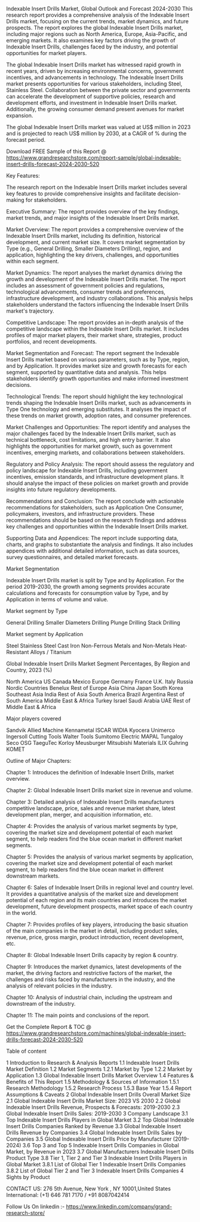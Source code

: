 Indexable Insert Drills Market, Global Outlook and Forecast 2024-2030
This research report provides a comprehensive analysis of the Indexable Insert Drills market, focusing on the current trends, market dynamics, and future prospects. The report explores the global Indexable Insert Drills market, including major regions such as North America, Europe, Asia-Pacific, and emerging markets. It also examines key factors driving the growth of Indexable Insert Drills, challenges faced by the industry, and potential opportunities for market players.

The global Indexable Insert Drills market has witnessed rapid growth in recent years, driven by increasing environmental concerns, government incentives, and advancements in technology. The Indexable Insert Drills market presents opportunities for various stakeholders, including Steel, Stainless Steel. Collaboration between the private sector and governments can accelerate the development of supportive policies, research and development efforts, and investment in Indexable Insert Drills market. Additionally, the growing consumer demand present avenues for market expansion.

The global Indexable Insert Drills market was valued at US$ million in 2023 and is projected to reach US$ million by 2030, at a CAGR of % during the forecast period.

Download FREE Sample of this Report @ https://www.grandresearchstore.com/report-sample/global-indexable-insert-drills-forecast-2024-2030-520


Key Features:

The research report on the Indexable Insert Drills market includes several key features to provide comprehensive insights and facilitate decision-making for stakeholders.

Executive Summary: The report provides overview of the key findings, market trends, and major insights of the Indexable Insert Drills market.

Market Overview: The report provides a comprehensive overview of the Indexable Insert Drills market, including its definition, historical development, and current market size. It covers market segmentation by Type (e.g., General Drilling, Smaller Diameters Drilling), region, and application, highlighting the key drivers, challenges, and opportunities within each segment.

Market Dynamics: The report analyses the market dynamics driving the growth and development of the Indexable Insert Drills market. The report includes an assessment of government policies and regulations, technological advancements, consumer trends and preferences, infrastructure development, and industry collaborations. This analysis helps stakeholders understand the factors influencing the Indexable Insert Drills market's trajectory.

Competitive Landscape: The report provides an in-depth analysis of the competitive landscape within the Indexable Insert Drills market. It includes profiles of major market players, their market share, strategies, product portfolios, and recent developments.

Market Segmentation and Forecast: The report segment the Indexable Insert Drills market based on various parameters, such as by Type, region, and by Application. It provides market size and growth forecasts for each segment, supported by quantitative data and analysis. This helps stakeholders identify growth opportunities and make informed investment decisions.

Technological Trends: The report should highlight the key technological trends shaping the Indexable Insert Drills market, such as advancements in Type One technology and emerging substitutes. It analyses the impact of these trends on market growth, adoption rates, and consumer preferences.

Market Challenges and Opportunities: The report identify and analyses the major challenges faced by the Indexable Insert Drills market, such as technical bottleneck, cost limitations, and high entry barrier. It also highlights the opportunities for market growth, such as government incentives, emerging markets, and collaborations between stakeholders.

Regulatory and Policy Analysis: The report should assess the regulatory and policy landscape for Indexable Insert Drills, including government incentives, emission standards, and infrastructure development plans. It should analyse the impact of these policies on market growth and provide insights into future regulatory developments.

Recommendations and Conclusion: The report conclude with actionable recommendations for stakeholders, such as Application One Consumer, policymakers, investors, and infrastructure providers. These recommendations should be based on the research findings and address key challenges and opportunities within the Indexable Insert Drills market.

Supporting Data and Appendices: The report include supporting data, charts, and graphs to substantiate the analysis and findings. It also includes appendices with additional detailed information, such as data sources, survey questionnaires, and detailed market forecasts.

Market Segmentation

Indexable Insert Drills market is split by Type and by Application. For the period 2019-2030, the growth among segments provides accurate calculations and forecasts for consumption value by Type, and by Application in terms of volume and value.



Market segment by Type



General Drilling
Smaller Diameters Drilling
Plunge Drilling
Stack Drilling


Market segment by Application



Steel
Stainless Steel
Cast Iron
Non-Ferrous Metals and Non-Metals
Heat-Resistant Alloys / Titanium


Global Indexable Insert Drills Market Segment Percentages, By Region and Country, 2023 (%)



North America
US
Canada
Mexico
Europe
Germany
France
U.K.
Italy
Russia
Nordic Countries
Benelux
Rest of Europe
Asia
China
Japan
South Korea
Southeast Asia
India
Rest of Asia
South America
Brazil
Argentina
Rest of South America
Middle East & Africa
Turkey
Israel
Saudi Arabia
UAE
Rest of Middle East & Africa


Major players covered



Sandvik
Allied Machine
Kennametal
ISCAR
WIDIA
Kyocera Unimerco
Ingersoll Cutting Tools
Walter Tools
Sumitomo Electric
MAPAL
Tungaloy
Seco
OSG
TaeguTec
Korloy
Meusburger
Mitsubishi Materials
ILIX
Guhring
KOMET


Outline of Major Chapters:

Chapter 1: Introduces the definition of Indexable Insert Drills, market overview.

Chapter 2: Global Indexable Insert Drills market size in revenue and volume.

Chapter 3: Detailed analysis of Indexable Insert Drills manufacturers competitive landscape, price, sales and revenue market share, latest development plan, merger, and acquisition information, etc.

Chapter 4: Provides the analysis of various market segments by type, covering the market size and development potential of each market segment, to help readers find the blue ocean market in different market segments.

Chapter 5: Provides the analysis of various market segments by application, covering the market size and development potential of each market segment, to help readers find the blue ocean market in different downstream markets.

Chapter 6: Sales of Indexable Insert Drills in regional level and country level. It provides a quantitative analysis of the market size and development potential of each region and its main countries and introduces the market development, future development prospects, market space of each country in the world.

Chapter 7: Provides profiles of key players, introducing the basic situation of the main companies in the market in detail, including product sales, revenue, price, gross margin, product introduction, recent development, etc.

Chapter 8: Global Indexable Insert Drills capacity by region & country.

Chapter 9: Introduces the market dynamics, latest developments of the market, the driving factors and restrictive factors of the market, the challenges and risks faced by manufacturers in the industry, and the analysis of relevant policies in the industry.

Chapter 10: Analysis of industrial chain, including the upstream and downstream of the industry.

Chapter 11: The main points and conclusions of the report.

Get the Complete Report & TOC @ https://www.grandresearchstore.com/machines/global-indexable-insert-drills-forecast-2024-2030-520

Table of content

1 Introduction to Research & Analysis Reports
1.1 Indexable Insert Drills Market Definition
1.2 Market Segments
1.2.1 Market by Type
1.2.2 Market by Application
1.3 Global Indexable Insert Drills Market Overview
1.4 Features & Benefits of This Report
1.5 Methodology & Sources of Information
1.5.1 Research Methodology
1.5.2 Research Process
1.5.3 Base Year
1.5.4 Report Assumptions & Caveats
2 Global Indexable Insert Drills Overall Market Size
2.1 Global Indexable Insert Drills Market Size: 2023 VS 2030
2.2 Global Indexable Insert Drills Revenue, Prospects & Forecasts: 2019-2030
2.3 Global Indexable Insert Drills Sales: 2019-2030
3 Company Landscape
3.1 Top Indexable Insert Drills Players in Global Market
3.2 Top Global Indexable Insert Drills Companies Ranked by Revenue
3.3 Global Indexable Insert Drills Revenue by Companies
3.4 Global Indexable Insert Drills Sales by Companies
3.5 Global Indexable Insert Drills Price by Manufacturer (2019-2024)
3.6 Top 3 and Top 5 Indexable Insert Drills Companies in Global Market, by Revenue in 2023
3.7 Global Manufacturers Indexable Insert Drills Product Type
3.8 Tier 1, Tier 2 and Tier 3 Indexable Insert Drills Players in Global Market
3.8.1 List of Global Tier 1 Indexable Insert Drills Companies
3.8.2 List of Global Tier 2 and Tier 3 Indexable Insert Drills Companies
4 Sights by Product

CONTACT US:
276 5th Avenue, New York , NY 10001,United States
International: (+1) 646 781 7170 / +91 8087042414

Follow Us On linkedin :- https://www.linkedin.com/company/grand-research-store/
